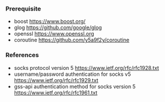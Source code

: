 ### Prerequisite

* boost <https://www.boost.org/>
* glog <https://github.com/google/glog>
* openssl <https://www.openssl.org>
* coroutine <https://github.com/y5a9f2y/coroutine>

### References

* socks protocol version 5 <https://www.ietf.org/rfc/rfc1928.txt>
* username/password authentication for socks v5 <https://www.ietf.org/rfc/rfc1929.txt>
* gss-api authentication method for socks version 5 <https://www.ietf.org/rfc/rfc1961.txt>
